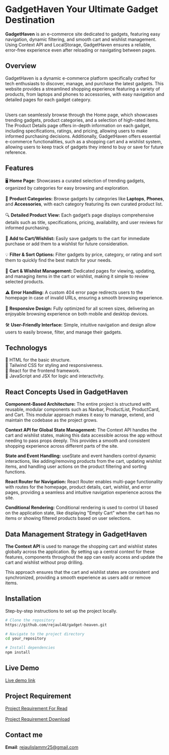 
# **GadgetHaven** Your Ultimate Gadget Destination

**GadgetHaven** is an e-commerce site dedicated to gadgets, featuring easy navigation, dynamic filtering, and smooth cart and wishlist management. Using Context API and LocalStorage, GadgetHaven ensures a reliable, error-free experience even after reloading or navigating between pages.

## Overview

GadgetHaven is a dynamic e-commerce platform specifically crafted for tech enthusiasts to discover, manage, and purchase the latest gadgets. This website provides a streamlined shopping experience featuring a variety of products, from laptops and phones to accessories, with easy navigation and detailed pages for each gadget category. <br> <br>

Users can seamlessly browse through the Home page, which showcases trending gadgets, product categories, and a selection of high-rated items. The Product Details page offers in-depth information on each gadget, including specifications, ratings, and pricing, allowing users to make informed purchasing decisions. Additionally, GadgetHaven offers essential e-commerce functionalities, such as a shopping cart and a wishlist system, allowing users to keep track of gadgets they intend to buy or save for future reference.

## Features

🖥️ **Home Page:** Showcases a curated selection of trending gadgets, organized by categories for easy browsing and exploration.<br>  
📱 **Product Categories:** Browse gadgets by categories like **Laptops**, **Phones**, and **Accessories**, with each category featuring its own curated product list.<br>  
🔍 **Detailed Product View:** Each gadget’s page displays comprehensive details such as title, specifications, pricing, availability, and user reviews for informed purchasing.<br>  
📝 **Add to Cart/Wishlist:** Easily save gadgets to the cart for immediate purchase or add them to a wishlist for future consideration.<br>  
💡 **Filter & Sort Options:** Filter gadgets by price, category, or rating and sort them to quickly find the best match for your needs.<br>  
📂 **Cart & Wishlist Management:** Dedicated pages for viewing, updating, and managing items in the cart or wishlist, making it simple to review selected products.<br>  
⚠️ **Error Handling:** A custom 404 error page redirects users to the homepage in case of invalid URLs, ensuring a smooth browsing experience.<br>  
📱 **Responsive Design:** Fully optimized for all screen sizes, delivering an enjoyable browsing experience on both mobile and desktop devices.<br>  
🛠️ **User-Friendly Interface:** Simple, intuitive navigation and design allow users to easily browse, filter, and manage their gadgets.<br>


## Technologys
🔵 HTML for the basic structure. <br>
🔵 Tailwind CSS for styling and responsiveness. <br>
🔵 React for the frontend framework. <br>
🔵 JavaScript and JSX for logic and interactivity. <br>

## React Concepts Used in GadgetHaven

**Component-Based Architecture:** The entire project is structured with reusable, modular components such as Navbar, ProductList, ProductCard, and Cart. This modular approach makes it easy to manage, extend, and maintain the codebase as the project grows.<br>

**Context API for Global State Management:** The Context API handles the cart and wishlist states, making this data accessible across the app without needing to pass props deeply. This provides a smooth and consistent shopping experience across different parts of the site.<br>

**State and Event Handling:** useState and event handlers control dynamic interactions, like adding/removing products from the cart, updating wishlist items, and handling user actions on the product filtering and sorting functions.<br>

**React Router for Navigation:** React Router enables multi-page functionality with routes for the homepage, product details, cart, wishlist, and error pages, providing a seamless and intuitive navigation experience across the site.<br>

**Conditional Rendering:** Conditional rendering is used to control UI based on the application state, like displaying "Empty Cart" when the cart has no items or showing filtered products based on user selections.<br>


## Data Management Strategy in GadgetHaven

**The Context API** is used to manage the shopping cart and wishlist states globally across the application. By setting up a central context for these features, components throughout the app can easily access and update the cart and wishlist without prop drilling.<br>

This approach ensures that the cart and wishlist states are consistent and synchronized, providing a smooth experience as users add or remove items.<br>

## Installation

Step-by-step instructions to set up the project locally.

```bash
# Clone the repository
https://github.com/rejaul48/gadget-heaven.git

# Navigate to the project directory
cd your_repository

# Install dependencies
npm install

```
## Live Demo
[Live demo link](https://gadget-our-product.surge.sh/)

## Project Requirement
[Project Requirement For Read](https://github.com/rejaul48/gadget-heaven/blob/main/project-requirement.pdf) <br> <br>
[Project Requirement Download](https://github.com/rejaul48/gadget-heaven/raw/main/project-requirement.pdf)

## Contact me
**Email**: [rejaulislammr25@gmail.com](mailto:rejaulislammr25@gmail.com)



